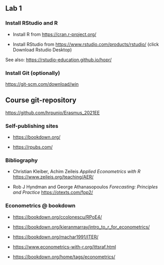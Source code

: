 ## Lab 1

### Install RStudio and R

* Install R from https://cran.r-project.org/

* Install RStudio from https://www.rstudio.com/products/rstudio/
  (click Download Rstudio Desktop)

See also: https://rstudio-education.github.io/hopr/

### Install Git (optionally)

https://git-scm.com/download/win

## Course git-repository

https://github.com/hrpunio/Erasmus_2021EE


### Self-publishing sites

* https://bookdown.org/

* https://rpubs.com/

### Bibliography

* Christian Kleiber, Achim Zeileis
  *Applied Econometrics with R*
  https://www.zeileis.org/teaching/AER/

* Rob J Hyndman and George Athanasopoulos
  *Forecasting: Principles and Practice*
  https://otexts.com/fpp2/


### Econometrics @ bookdown

* https://bookdown.org/ccolonescu/RPoE4/

* https://bookdown.org/kieranmarray/intro_to_r_for_econometrics/

* https://bookdown.org/machar1991/ITER/

* https://www.econometrics-with-r.org/ittsraf.html

* https://bookdown.org/home/tags/econometrics/


